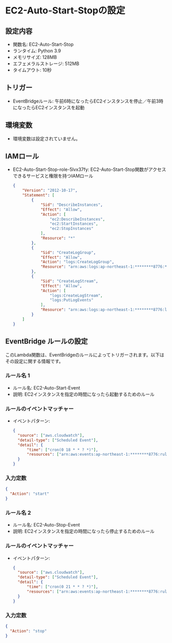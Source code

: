 # EC2-Auto-Start-Stopの設定

## 設定内容
- 関数名: EC2-Auto-Start-Stop
- ランタイム: Python 3.9
- メモリサイズ: 128MB
- エフェメラルストレージ: 512MB
- タイムアウト: 10秒

## トリガー
- EventBridgeルール: 午前6時になったらEC2インスタンスを停止／午前3時になったらEC2インスタンスを起動

## 環境変数
- 環境変数は設定されていません。

## IAMロール
- EC2-Auto-Start-Stop-role-5lvx37fy: EC2-Auto-Start-Stop関数がアクセスできるサービスと権限を持つIAMロール
    ```json
    {
        "Version": "2012-10-17",
        "Statement": [
            {
                "Sid": "DescribeInstances",
                "Effect": "Allow",
                "Action": [
                    "ec2:DescribeInstances",
                    "ec2:StartInstances",
                    "ec2:StopInstances"
                ],
                "Resource": "*"
            },
            {
                "Sid": "CreateLogGroup",
                "Effect": "Allow",
                "Action": "logs:CreateLogGroup",
                "Resource": "arn:aws:logs:ap-northeast-1:********8776:*"
            },
            {
                "Sid": "CreateLogStream",
                "Effect": "Allow",
                "Action": [
                    "logs:CreateLogStream",
                    "logs:PutLogEvents"
                ],
                "Resource": "arn:aws:logs:ap-northeast-1:********8776:log-group:/aws/lambda/EC2-Auto-Start-Stop:*"
            }
        ]
    }
    ```

## EventBridge ルールの設定

このLambda関数は、EventBridgeのルールによってトリガーされます。以下はその設定に関する情報です。

### ルール名 1
- ルール名: EC2-Auto-Start-Event
- 説明: EC2インスタンスを指定の時間になったら起動するためのルール

### ルールのイベントマッチャー
- イベントパターン:
  ```json
  {
    "source": ["aws.cloudwatch"],
    "detail-type": ["Scheduled Event"],
    "detail": {
        "time": ["cron(0 18 * * ? *)"],
        "resources": ["arn:aws:events:ap-northeast-1:********8776:rule/EC2-Auto-Start-Event"]
    }
  }
  ```

### 入力定数
```json
{
  "Action": "start"
}
```

### ルール名 2
- ルール名: EC2-Auto-Stop-Event
- 説明: EC2インスタンスを指定の時間になったら停止するためのルール

### ルールのイベントマッチャー
- イベントパターン:
  ```json
  {
    "source": ["aws.cloudwatch"],
    "detail-type": ["Scheduled Event"],
    "detail": {
        "time": ["cron(0 21 * * ? *)"],
        "resources": ["arn:aws:events:ap-northeast-1:********8776:rule/EC2-Auto-Stop-Event"]
    }
  }
  ```

### 入力定数
```json
{
  "Action": "stop"
}
```